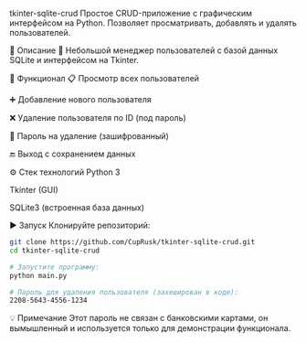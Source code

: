 tkinter-sqlite-crud
Простое CRUD-приложение с графическим интерфейсом на Python. Позволяет просматривать, добавлять и удалять пользователей.

📄 Описание
📝 Небольшой менеджер пользователей с базой данных SQLite и интерфейсом на Tkinter.

🚀 Функционал
📋 Просмотр всех пользователей

➕ Добавление нового пользователя

❌ Удаление пользователя по ID (под пароль)

🔐 Пароль на удаление (зашифрованный)

🔚 Выход с сохранением данных

⚙️ Стек технологий
Python 3

Tkinter (GUI)

SQLite3 (встроенная база данных)

▶️ Запуск
Клонируйте репозиторий:

```bash
git clone https://github.com/CupRusk/tkinter-sqlite-crud.git
cd tkinter-sqlite-crud

# Запустите программу:
python main.py

# Пароль для удаления пользователя (захеширован в коде):
2208-5643-4556-1234
```
💡 Примечание
Этот пароль не связан с банковскими картами, он вымышленный и используется только для демонстрации функционала.
